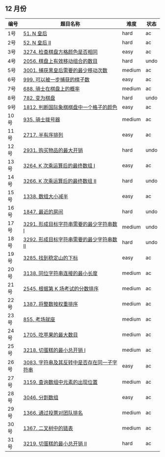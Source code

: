 ## 12 月份

**编号**|**题目名称**|**难度**|**状态**
--------|------------|--------|--------
1号|[51. N 皇后](./第1题%2051.%20N%20皇后)|hard|ac
2号|[52. N 皇后 II](./第2题%2052.%20N%20N%20皇后%20II)|hard|ac
3号|[3274. 检查棋盘方格颜色是否相同](./第3题%203274.%20检查棋盘方格颜色是否相同)|easy|ac
4号|[2056. 棋盘上有效移动组合的数目](./第4题%202056.%20棋盘上有效移动组合的数目)|hard|undo
5号|[3001. 捕获黑皇后需要的最少移动次数](./第5题%203001.%20捕获黑皇后需要的最少移动次数)|medium|ac
6号|[999. 可以被一步捕获的棋子数](./第6题%20999.%20可以被一步捕获的棋子数)|easy|ac
7号|[688. 骑士在棋盘上的概率](./第7题%20688.%20骑士在棋盘上的概率)|medium|ac
8号|[782. 变为棋盘](./第8题%20782.%20变为棋盘)|hard|undo
9号|[1812. 判断国际象棋棋盘中一个格子的颜色](./第9题%201812.%20判断国际象棋棋盘中一个格子的颜色)|easy|ac
10号|[935. 骑士拨号器](./第10题%20935.%20骑士拨号器)|medium|ac
11号|[2717. 半有序排列](./第11题%202717.%20半有序排列)|easy|ac
12号|[2931. 购买物品的最大开销](./第12题%202934.%20购买物品的最大开销)|hard|undo
13号|[3264. K 次乘运算后的最终数组 I](./第13题%202931.%20K20%次乘运算后的最终数组20%I)|easy|ac
14号|[3266. K 次乘运算后的最终数组 II](./第14题%203266.%20K%20次乘运算后的最终数组%20II)|hard|undo
15号|[1338. 数组大小减半](./第15题%201338.%20数组大小减半)|easy|ac
16号|[1847. 最近的房间](./第16题%201847.%20最近的房间)|hard|undo
17号|[3291. 形成目标字符串需要的最少字符串数 I](./第17题%203291.%20形成目标字符串需要的最少字符串数%20I)|medium|undo
18号|[3292. 形成目标字符串需要的最少字符串数 II](./第18题%203292.%20形成目标字符串需要的最少字符串数%20II)|hard|undo
19号|[3285. 找到稳定山的下标](./第19题%203285.%20找到稳定山的下标)|easy|ac
20号|[3138. 同位字符串连接的最小长度](./第20题%203138.%20同位字符串连接的最小长度)|medium|ac
21号|[2545. 根据第 K 场考试的分数排序](./第21题%202545.%20根据第%20K%20场考试的分数排序)|medium|ac
22号|[1387. 将整数按权重排序](./第22题%201387.%20根据第%20K%20将整数按权重排序)|medium|ac
23号|[855. 考场就座](./第23题%20855.%20考场就座)|medium|ac
24号|[1705. 吃苹果的最大数目](./第24题%201705.%20吃苹果的最大数目)|medium|ac
25号|[3218. 切蛋糕的最小总开销 I](./第25题%203218.%20切蛋糕的最小总开销%20I)|medium|ac
26号|[3083. 字符串及其反转中是否存在同一子字符串](./第26题%203083.%20字符串及其反转中是否存在同一子字符串)|easy|ac
27号|[3159. 查询数组中元素的出现位置](./第27题%203159.%20查询数组中元素的出现位置)|medium|ac
28号|[3046. 分割数组](./第28题%203046.%20分割数组)|easy|ac
29号|[1366. 通过投票对团队排名](./第29题%201366.%20通过投票对团队排名)|medium|ac
30号|[1367. 二叉树中的链表](./第30题%201367.%20二叉树中的链表)|medium|ac
31号|[3219. 切蛋糕的最小总开销 II](./第31题%203219.%20切蛋糕的最小总开销%20II)|hard|ac
